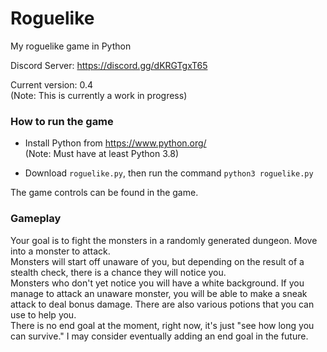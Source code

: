 # Roguelike 
My roguelike game in Python

Discord Server: https://discord.gg/dKRGTgxT65

Current version: 0.4 <br />
(Note: This is currently a work in progress)

### How to run the game<br />
- Install Python from https://www.python.org/<br />
(Note: Must have at least Python 3.8)

- Download `roguelike.py`, then run the command `python3 roguelike.py`

The game controls can be found in the game.

### Gameplay
Your goal is to fight the monsters in a randomly generated dungeon. Move into a monster to attack. <br />
Monsters will start off unaware of you, but depending on the result of a stealth check, there is a chance they will notice you. <br />
Monsters who don't yet notice you will have a white background. If you manage to attack an unaware monster, you will be able to make a sneak attack to deal bonus damage.
There are also various potions that you can use to help you. <br />
There is no end goal at the moment, right now, it's just "see how long you can survive." I may consider eventually adding an end goal in the future.
